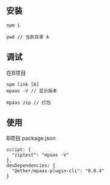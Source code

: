 ###

## 安装
```
npm i 

pwd // 当前目录 A
```



## 调试
在B项目 

```
npm link [A]
mpaas -V // 显示版本

mpaas zip // 打包
```



## 使用
B项目 package.json

```
script: {
  "ziptest": "mpaas -V"
},
devDependencies: {
  "@ether/mpaas-plugin-cli": "0.0.4"
}

```


